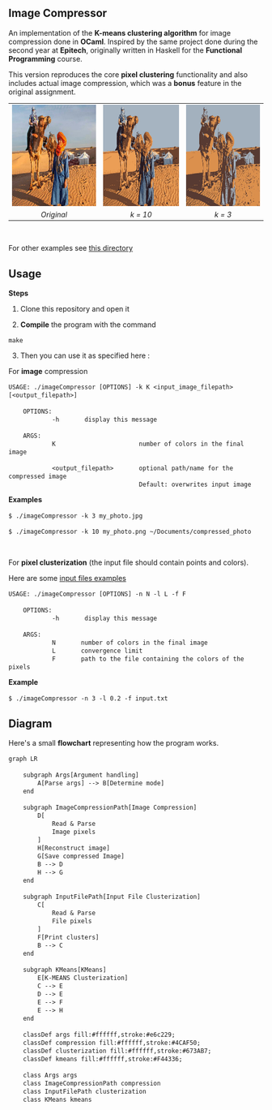 ## Image Compressor

An implementation of the **K-means clustering algorithm** for image compression done in **OCaml**.
Inspired by the same project done during the second year at **Epitech**, originally written in Haskell for the **Functional Programming** course.

This version reproduces the core **pixel clustering** functionality and also includes actual image compression, which was a **bonus** feature in the original assignment.

<table align="center">
  <tr>
    <td><img src="examples/inputs/sahara.jpg" height="200"/></td>
    <td><img src="examples/outputs/sahara_k10.jpg" height="200"/></td>
    <td><img src="examples/outputs/sahara_k3.jpg" height="200"/></td>
  </tr>
  <tr align="center">
    <td><i>Original</i></td>
    <td><i>k = 10</i></td>
    <td><i>k = 3</i></td>
  </tr>
</table>

<br>

For other examples see [this directory](/examples/)


## Usage

**Steps**

1. Clone this repository and open it

2. **Compile** the program with the command

```
make
```

3. Then you can use it as specified here :

For **image** compression

```
USAGE: ./imageCompressor [OPTIONS] -k K <input_image_filepath> [<output_filepath>]

    OPTIONS:
            -h       display this message

    ARGS:
            K                       number of colors in the final image

            <output_filepath>       optional path/name for the compressed image
                                    Default: overwrites input image
```

**Examples**

`$ ./imageCompressor -k 3 my_photo.jpg`

`$ ./imageCompressor -k 10 my_photo.png ~/Documents/compressed_photo`


<br>

For **pixel clusterization** (the input file should contain points and colors).

Here are some [input files examples](/examples/text-inputs/)

```
USAGE: ./imageCompressor [OPTIONS] -n N -l L -f F

    OPTIONS:
            -h       display this message

    ARGS:
            N       number of colors in the final image
            L       convergence limit
            F       path to the file containing the colors of the pixels
```
**Example**

`$ ./imageCompressor -n 3 -l 0.2 -f input.txt`

## Diagram

Here's a small **flowchart** representing how the program works.

```mermaid
graph LR

    subgraph Args[Argument handling]
        A[Parse args] --> B[Determine mode]
    end

    subgraph ImageCompressionPath[Image Compression]
        D[
            Read & Parse
            Image pixels
        ]
        H[Reconstruct image]
        G[Save compressed Image]
        B --> D
        H --> G
    end

    subgraph InputFilePath[Input File Clusterization]
        C[
            Read & Parse
            File pixels
        ]
        F[Print clusters]
        B --> C
    end

    subgraph KMeans[KMeans]
        E[K-MEANS Clusterization]
        C --> E
        D --> E
        E --> F
        E --> H
    end

    classDef args fill:#ffffff,stroke:#e6c229;
    classDef compression fill:#ffffff,stroke:#4CAF50;
    classDef clusterization fill:#ffffff,stroke:#673AB7;
    classDef kmeans fill:#ffffff,stroke:#F44336;

    class Args args
    class ImageCompressionPath compression
    class InputFilePath clusterization
    class KMeans kmeans
```